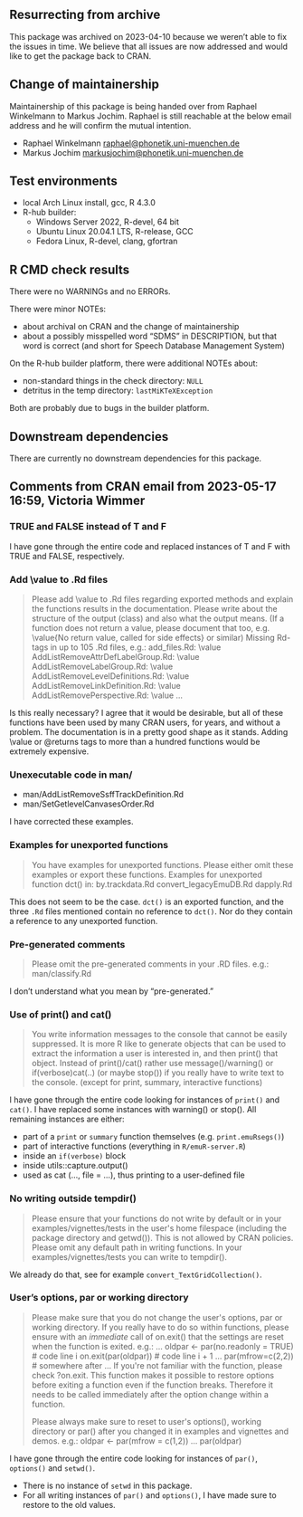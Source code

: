 ## Resurrecting from archive

This package was archived on 2023-04-10 because we weren’t able to fix the
issues in time. We believe that all issues are now addressed and would like to
get the package back to CRAN.

## Change of maintainership

Maintainership of this package is being handed over from Raphael Winkelmann to
Markus Jochim. Raphael is still reachable at the below email address and he will
confirm the mutual intention.

* Raphael Winkelmann <raphael@phonetik.uni-muenchen.de>
* Markus Jochim <markusjochim@phonetik.uni-muenchen.de>

## Test environments

* local Arch Linux install, gcc, R 4.3.0
* R-hub builder:
  * Windows Server 2022, R-devel, 64 bit
  * Ubuntu Linux 20.04.1 LTS, R-release, GCC
  * Fedora Linux, R-devel, clang, gfortran

## R CMD check results

There were no WARNINGs and no ERRORs.

There were minor NOTEs:

- about archival on CRAN and the change of maintainership
- about a possibly misspelled word “SDMS” in DESCRIPTION, but that word is
  correct (and short for Speech Database Management System)

On the R-hub builder platform, there were additional NOTEs about:

- non-standard things in the check directory: `NULL`
- detritus in the temp directory: `lastMiKTeXException`

Both are probably due to bugs in the builder platform.

## Downstream dependencies

There are currently no downstream dependencies for this package.

## Comments from CRAN email from 2023-05-17 16:59, Victoria Wimmer

### TRUE and FALSE instead of T and F

I have gone through the entire code and replaced instances of T and F with TRUE
and FALSE, respectively.


### Add \value to .Rd files

> Please add \value to .Rd files regarding exported methods and explain the functions results in the documentation. Please write about the structure of the output (class) and also what the output means. (If a function does not return a value, please document that too, e.g. \value{No return value, called for side effects} or similar)
> Missing Rd-tags in up to 105 .Rd files, e.g.:
>      add_files.Rd: \value
>      AddListRemoveAttrDefLabelGroup.Rd: \value
>      AddListRemoveLabelGroup.Rd: \value
>      AddListRemoveLevelDefinitions.Rd: \value
>      AddListRemoveLinkDefinition.Rd: \value
>      AddListRemovePerspective.Rd: \value
>     ...

Is this really necessary? I agree that it would be desirable, but all of these
functions have been used by many CRAN users, for years, and without a problem.
The documentation is in a pretty good shape as it stands. Adding \value or
@returns tags to more than a hundred functions would be extremely expensive.


### Unexecutable code in man/

- man/AddListRemoveSsffTrackDefinition.Rd
- man/SetGetlevelCanvasesOrder.Rd

I have corrected these examples.


### Examples for unexported functions

> You have examples for unexported functions. Please either omit these examples or export these functions.
> Examples for unexported function
>   dct() in:
>      by.trackdata.Rd
>      convert_legacyEmuDB.Rd
>      dapply.Rd

This does not seem to be the case. `dct()` is an exported function, and the three
`.Rd` files mentioned contain no reference to `dct()`. Nor do they contain a
reference to any unexported function.


### Pre-generated comments

> Please omit the pre-generated comments in your .RD files. e.g.: man/classify.Rd

I don’t understand what you mean by “pre-generated.”


### Use of print() and cat()

> You write information messages to the console that cannot be easily suppressed. It is more R like to generate objects that can be used to extract the information a user is interested in, and then print() that object.
> Instead of print()/cat() rather use message()/warning()  or if(verbose)cat(..) (or maybe stop()) if you really have to write text to the console.
> (except for print, summary, interactive functions)

I have gone through the entire code looking for instances of `print()` and `cat()`.
I have replaced some instances with warning() or stop(). All remaining instances are either:

- part of a `print` or `summary` function themselves (e.g. `print.emuRsegs()`)
- part of interactive functions (everything in `R/emuR-server.R`)
- inside an `if(verbose)` block
- inside utils::capture.output()
- used as cat (..., file = ...), thus printing to a user-defined file


### No writing outside tempdir()

> Please ensure that your functions do not write by default or in your examples/vignettes/tests in the user's home filespace (including the package directory and getwd()). This is not allowed by CRAN policies.
> Please omit any default path in writing functions. In your examples/vignettes/tests you can write to tempdir().

We already do that, see for example `convert_TextGridCollection()`.


### User’s options, par or working directory

> Please make sure that you do not change the user's options, par or working directory. If you really have to do so within functions, please ensure with an *immediate* call of on.exit() that the settings are reset when the function is exited. e.g.:
> ...
> oldpar <- par(no.readonly = TRUE)    # code line i
> on.exit(par(oldpar))            # code line i + 1
> ...
> par(mfrow=c(2,2))            # somewhere after
> ...
> If you're not familiar with the function, please check ?on.exit. This function makes it possible to restore options before exiting a function even if the function breaks. Therefore it needs to be called immediately after the option change within a function.
> 
> Please always make sure to reset to user's options(), working directory or par() after you changed it in examples and vignettes and demos.
> e.g.:
> oldpar <- par(mfrow = c(1,2))
> ...
> par(oldpar)

I have gone through the entire code looking for instances of `par()`, `options()` and `setwd()`.

- There is no instance of `setwd` in this package.
- For all writing instances of `par()` and `options()`, I have made sure to restore to the old values.
